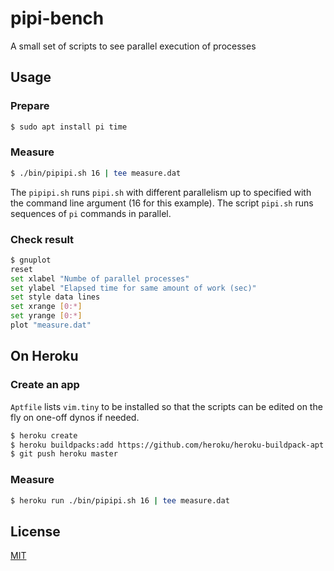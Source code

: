 # pipi-bench
A small set of scripts to see parallel execution of processes

## Usage
### Prepare
```sh
$ sudo apt install pi time
```

### Measure
```sh
$ ./bin/pipipi.sh 16 | tee measure.dat
```

The `pipipi.sh` runs `pipi.sh` with different parallelism up to specified with the command line argument (16 for this example). The script `pipi.sh` runs sequences of `pi` commands in parallel.

### Check result
```sh
$ gnuplot
reset
set xlabel "Numbe of parallel processes"
set ylabel "Elapsed time for same amount of work (sec)"
set style data lines
set xrange [0:*]
set yrange [0:*]
plot "measure.dat"
```

## On Heroku
### Create an app
`Aptfile` lists `vim.tiny` to be installed so that the scripts can be edited on the fly on one-off dynos if needed.

```sh
$ heroku create
$ heroku buildpacks:add https://github.com/heroku/heroku-buildpack-apt
$ git push heroku master
```

### Measure
```sh
$ heroku run ./bin/pipipi.sh 16 | tee measure.dat
```

## License
[MIT](LICENSE)
